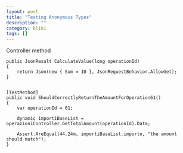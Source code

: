 ```yaml
---
layout: post
title: "Testing Anonymous Types"
description: ""
category: bliki
tags: []
---
```


Controller method

    public JsonResult CalculateValue(long operationId)
    {
        return Json(new { Sum = 10 }, JsonRequestBehavior.AllowGet);
    }


    [TestMethod]
    public void ShouldCorrectlyReturnTheAmountForOperation61()
    {
        var operationId = 61;

        dynamic importiBaseList = operazioniController.GetTotalAmount(operationId).Data;

        Assert.AreEqual(44.24m, importiBaseList.importo, "the amount should match");
    }